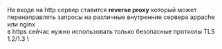 На входе на http сервер ставится **reverse proxy** который может перенаправлять запросы на различные внутренние сервера appache или nginx \
в https сейчас нужно использовать только безопасные протколы  TLS 1.2/1.3 \

